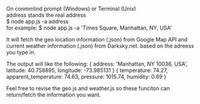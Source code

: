 On conmmlind prompt (Windows) or Terminal (Unix) <br>
address stands the real address <br>
$ node app.js -a address <br>
for example: 
$ node app.js -a 'Times Square, Manhattan, NY, USA' <br>

It will fetch the geo location information (.json) from Google Map API
and current weather information (.json) from Darksky.net. based on the adreess you type in.

The output will like the following:
{ address: 'Manhattan, NY 10036, USA',
  latitude: 40.758895,
  longitude: -73.985131 }
{ temperature: 74.27,
  apparent_temperature: 74.63,
  pressure: 1015.74,
  humidity: 0.69 }
  
  Feel free to revise the geo.js and weather.js so these funciton can return/fetch the information you want.
  
